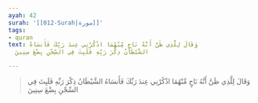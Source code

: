 ```yaml
---
ayah: 42
surah: '[[012-Surah|سورة]]'
tags:
- quran
text: وَقَالَ لِلَّذِي ظَنَّ أَنَّهُ نَاجٍ مِّنْهُمَا اذْكُرْنِي عِندَ رَبِّكَ فَأَنسَاهُ
  الشَّيْطَانُ ذِكْرَ رَبِّهِ فَلَبِثَ فِي السِّجْنِ بِضْعَ سِنِينَ

---
```

> وَقَالَ لِلَّذِي ظَنَّ أَنَّهُ نَاجٍ مِّنْهُمَا اذْكُرْنِي عِندَ رَبِّكَ فَأَنسَاهُ الشَّيْطَانُ ذِكْرَ رَبِّهِ فَلَبِثَ فِي السِّجْنِ بِضْعَ سِنِينَ
